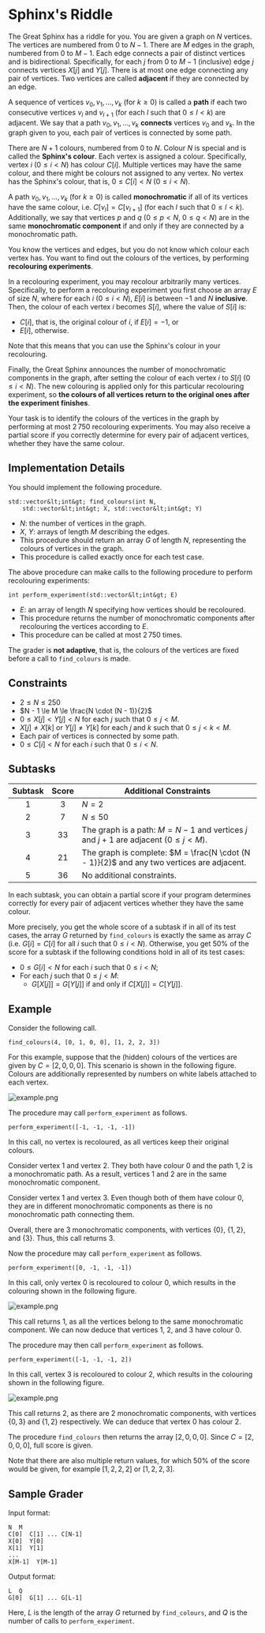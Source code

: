 # Sphinx's Riddle

The Great Sphinx has a riddle for you. 
You are given a graph on $N$ vertices.
The vertices are numbered from $0$ to $N - 1$.
There are $M$ edges in the graph, numbered from $0$ to $M-1$.
Each edge connects a pair of distinct vertices and is bidirectional.
Specifically, for each $j$ from $0$ to $M - 1$ (inclusive)
 edge $j$ connects vertices $X[j]$ and $Y[j]$.
There is at most one edge connecting any pair of vertices.
Two vertices are called **adjacent**
 if they are connected by an edge.

A sequence of vertices $v_0, v_1, \ldots, v_k$ (for $k \ge 0$)
 is called a **path**
 if each two consecutive vertices $v_l$ and $v_{l+1}$
 (for each $l$ such that $0 \le l \lt k$)
 are adjacent.
We say that a path $v_0, v_1, \ldots, v_k$ **connects** vertices $v_0$ and $v_k$.
In the graph given to you, each pair of vertices is connected by some path.

There are $N + 1$ colours, numbered from $0$ to $N$.
Colour $N$ is special and is called the **Sphinx's colour**.
Each vertex is assigned a colour.
Specifically, vertex $i$ ($0 \le i \lt N$) has colour $C[i]$.
Multiple vertices may have the same colour, 
and there might be colours not assigned to any vertex.
No vertex has the Sphinx's colour,
 that is, $0 \le C[i] \lt N$ ($0 \le i \lt N$).

A path $v_0, v_1, \ldots, v_k$ (for $k \ge 0$)
 is called **monochromatic**
 if
 all of its vertices have the same colour,
 i.e. $C[v_l] = C[v_{l+1}]$ (for each $l$ such that $0 \le l \lt k$).
Additionally, we say that vertices $p$ and $q$ ($0 \le p \lt N$, $0 \le q \lt N$)
 are in the same **monochromatic component**
 if and only if they are connected by a monochromatic path.

You know the vertices and edges,
 but you do not know which colour each vertex has.
You want to find out the colours of the vertices,
 by performing **recolouring experiments**.

In a recolouring experiment,
 you may recolour arbitrarily many vertices.
Specifically, to perform a recolouring experiment
 you first choose an array $E$ of size $N$,
 where for each $i$ ($0 \le i \lt N$),
 $E[i]$ is between $-1$ and $N$ **inclusive**.
Then, the colour of each vertex $i$ becomes $S[i]$, where the value of $S[i]$ is:
* $C[i]$, that is, the original colour of $i$, if $E[i] = -1$, or
* $E[i]$, otherwise.

Note that this means that you can use the Sphinx's colour in your recolouring.

Finally, the Great Sphinx announces
 the number of monochromatic components in the graph,
 after setting the colour of each vertex $i$ to $S[i]$ ($0 \le i \lt N$).
The new colouring is applied only for this particular recolouring experiment,
 so **the colours of all vertices return to the original ones after the experiment finishes**.

Your task is to identify the colours of the vertices in the graph
 by performing at most $2\,750$ recolouring experiments. 
You may also receive a partial score
 if you correctly determine for every pair of adjacent vertices,
 whether they have the same colour.

## Implementation Details

You should implement the following procedure.

```
std::vector&lt;int&gt; find_colours(int N,
    std::vector&lt;int&gt; X, std::vector&lt;int&gt; Y)
```

* $N$: the number of vertices in the graph.
* $X$, $Y$: arrays of length $M$ describing the edges.
* This procedure should return an array $G$ of length $N$,
   representing the colours of vertices in the graph.
* This procedure is called exactly once for each test case.

The above procedure can make calls to the following procedure
 to perform recolouring experiments:

```
int perform_experiment(std::vector&lt;int&gt; E)
```

* $E$: an array of length $N$ specifying how vertices should be recoloured.
* This procedure returns the number of monochromatic components
   after recolouring the vertices according to $E$.
* This procedure can be called at most $2\,750$ times.

The grader is **not adaptive**, that is,
 the colours of the vertices are fixed before a call to `find_colours` is made.

## Constraints

* $2 \le N \le 250$
* $N - 1 \le M \le \frac{N \cdot (N - 1)}{2}$
* $0 \le X[j] \lt Y[j] \lt N$ for each $j$ such that $0 \le j \lt M$.
* $X[j] \neq X[k]$ or $Y[j] \neq Y[k]$
   for each $j$ and $k$ such that $0 \le j \lt k \lt M$.
* Each pair of vertices is connected by some path.
* $0 \le C[i] \lt N$ for each $i$ such that $0 \le i \lt N$.

## Subtasks

| Subtask | Score  | Additional Constraints |
| :-----: | :----: | ---------------------- |
| 1       | $3$    | $N = 2$
| 2       | $7$    | $N \le 50$
| 3       | $33$   | The graph is a path: $M = N - 1$ and vertices $j$ and $j+1$ are adjacent ($0 \leq j < M$).
| 4       | $21$   | The graph is complete: $M = \frac{N \cdot (N - 1)}{2}$ and any two vertices are adjacent.
| 5       | $36$   | No additional constraints.

In each subtask, you can obtain a partial score
 if your program determines correctly
 for every pair of adjacent vertices
 whether they have the same colour.

More precisely,
 you get the whole score of a subtask
 if in all of its test cases,
 the array $G$ returned by `find_colours`
 is exactly the same as array $C$
 (i.e. $G[i] = C[i]$
 for all $i$ such that $0 \le i \lt N$).
Otherwise,
 you get $50\%$ of the score for a subtask
 if the following conditions hold
 in all of its test cases:
* $0 \le G[i] \lt N$
   for each $i$ such that $0 \le i \lt N$;
* For each $j$ such that $0 \le j \lt M$:
  * $G[X[j]] = G[Y[j]]$ if and only if $C[X[j]] = C[Y[j]]$.

## Example

Consider the following call.

```
find_colours(4, [0, 1, 0, 0], [1, 2, 2, 3])
```

For this example, suppose that
 the (hidden) colours of the vertices are given by
 $C = [2, 0, 0, 0]$.
This scenario is shown in the following figure.
Colours are additionally represented by numbers on white labels attached to each vertex.

![example.png](sphinx_example.png "230")

The procedure may call `perform_experiment` as follows.

```
perform_experiment([-1, -1, -1, -1])
```

In this call, no vertex is recoloured, as all vertices keep their original colours.

Consider vertex $1$ and vertex $2$.
They both have colour $0$ and the path $1, 2$ is a monochromatic path.
As a result, vertices $1$ and $2$ are in the same monochromatic component.

Consider vertex $1$ and vertex $3$.
Even though both of them have colour $0$,
 they are in different monochromatic components
 as there is no monochromatic path connecting them.

Overall, there are $3$ monochromatic components,
 with vertices $\{0\}$, $\{1, 2\}$, and $\{3\}$.
Thus, this call returns $3$.

Now the procedure may call `perform_experiment` as follows.

```
perform_experiment([0, -1, -1, -1])
```

In this call, only vertex $0$ is recoloured to colour $0$,
 which results in the colouring shown in the following figure.

![example.png](sphinx_order1.png "230")

This call returns $1$, as all the vertices belong to the same monochromatic component.
We can now deduce that vertices $1$, $2$, and $3$ have colour $0$.

The procedure may then call `perform_experiment` as follows.

```
perform_experiment([-1, -1, -1, 2])
```

In this call, vertex $3$ is recoloured to colour $2$,
 which results in the colouring shown in the following figure.

![example.png](sphinx_order2.png "230")

This call returns $2$, as there are $2$ monochromatic components,
 with vertices $\{0, 3\}$ and $\{1, 2\}$ respectively. 
We can deduce that vertex $0$ has colour $2$.

The procedure `find_colours` then returns the array $[2, 0, 0, 0]$.
Since $C = [2, 0, 0, 0]$, full score is given.

Note that there are also multiple return values, for which $50\%$ of the score would be given, for example $[1, 2, 2, 2]$ or $[1, 2, 2, 3]$.

## Sample Grader

Input format:

```
N  M
C[0]  C[1] ... C[N-1]
X[0]  Y[0]
X[1]  Y[1]
...
X[M-1]  Y[M-1]
```

Output format:

```
L  Q
G[0]  G[1] ... G[L-1]
```

Here, $L$ is the length of the array $G$ returned by `find_colours`,
 and $Q$ is the number of calls to `perform_experiment`.
